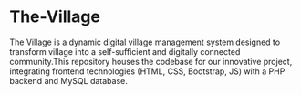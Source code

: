 # The-Village
 The Village is a dynamic digital village management system designed to transform village into a self-sufficient and digitally connected community.This repository houses the codebase for our innovative project, integrating frontend technologies (HTML, CSS, Bootstrap, JS) with a PHP backend and MySQL database. 
